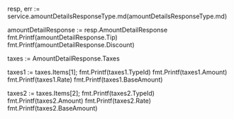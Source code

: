 resp, err := service.amountDetailsResponseType.md(amountDetailsResponseType.md)


amountDetailResponse := resp.AmountDetailResponse
fmt.Printf(amountDetailResponse.Tip)
fmt.Printf(amountDetailResponse.Discount)

taxes := AmountDetailResponse.Taxes

taxes1 := taxes.Items[1];
fmt.Printf(taxes1.TypeId)
fmt.Printf(taxes1.Amount)
fmt.Printf(taxes1.Rate)
fmt.Printf(taxes1.BaseAmount)


taxes2 := taxes.Items[2];
fmt.Printf(taxes2.TypeId)
fmt.Printf(taxes2.Amount)
fmt.Printf(taxes2.Rate)
fmt.Printf(taxes2.BaseAmount)



